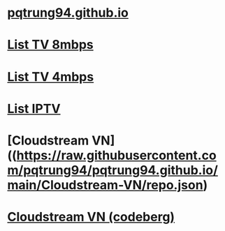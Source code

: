 # [pqtrung94.github.io](https://github.com/pqtrung94/pqtrung94.github.io/blob/main/README.md)
# [List TV 8mbps](https://raw.githubusercontent.com/pqtrung94/pqtrung94.github.io/main/list-tv.m3u)
# [List TV 4mbps](https://raw.githubusercontent.com/pqtrung94/pqtrung94.github.io/main/list-tv1.m3u)
# [List IPTV](https://raw.githubusercontent.com/pqtrung94/pqtrung94.github.io/main/list-iptv.m3u)
# [Cloudstream VN]((https://raw.githubusercontent.com/pqtrung94/pqtrung94.github.io/main/Cloudstream-VN/repo.json)
# [Cloudstream VN (codeberg)](https://codeberg.org/pqtrung94/Cloudstream.VN/raw/branch/main/repo.json)
